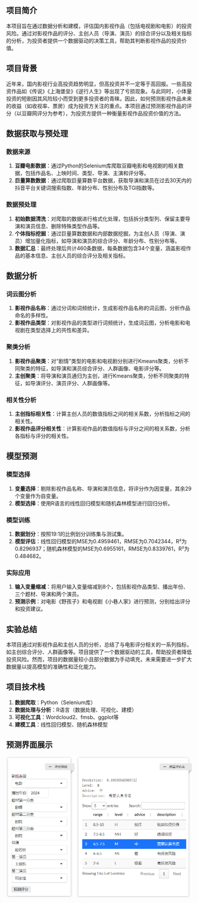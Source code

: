 ## 项目简介
本项目旨在通过数据分析和建模，评估国内影视作品（包括电视剧和电影）的投资风险。通过对影视作品的评分、主创人员（导演、演员）的综合评分以及相关指标的分析，为投资者提供一个数据驱动的决策工具，帮助其判断影视作品的投资价值。

## 项目背景
近年来，国内影视行业高投资趋势明显，但高投资并不一定等于高回报。一些高投资作品如《传说》《上海堡垒》《逆行人生》等出现了亏损现象。与此同时，小体量投资的短剧因其风险较小而受到更多投资者的青睐。因此，如何预测影视作品未来的收益（如收视率、票房）成为投资方关注的重点。本项目通过预测影视作品的评分（以豆瓣网评分为参考），为投资方提供一种衡量影视作品投资价值的方法。

## 数据获取与预处理

### 数据来源
1. **豆瓣电影数据**：通过Python的Selenium库爬取豆瓣电影和电视剧的相关数据，包括作品名、上映时间、类型、导演、主演和评分等。
2. **巨量算数数据**：通过爬取巨量算数平台数据，获取导演和演员在过去30天内的抖音平台关键词搜索指数、年龄分布、性别分布及TGI指数等。

### 数据预处理
1. **初始数据清洗**：对爬取的数据进行格式化处理，包括拆分类型列、保留主要导演和演员信息、删除特殊类型作品等。
2. **个体指标挖掘**：通过巨量算数数据和内部数据挖掘，为主创人员（导演、演员）增加量化指标，如导演和演员的综合评分、年龄分布、性别分布等。
3. **数据汇总**：最终处理后共计460条数据，每条数据包含34个变量，涵盖影视作品的基本信息、主创人员的综合评分及相关指标。

## 数据分析

### 词云图分析
1. **影视作品名称**：通过分词和词频统计，生成影视作品名称的词云图，分析作品命名的多样性。
2. **影视作品类型**：对影视作品的类型进行词频统计，生成词云图，分析电影和电视剧在类型选择上的共性和差异。

### 聚类分析
1. **影视作品聚类**：对“剧情”类型的电影和电视剧分别进行Kmeans聚类，分析不同聚类的特征，如导演和演员综合评分、人群画像、电影评分等。
2. **主创聚类**：将导演和演员通归为主创，进行Kmeans聚类，分析不同聚类的特征，如导演评分、演员评分、人群画像等。

### 相关性分析
1. **主创指标相关性**：计算主创人员的数值指标之间的相关系数，分析指标之间的相关性。
2. **影视作品评分相关性**：计算影视作品的数值指标与评分之间的相关系数，分析各指标与评分的相关性。

## 模型预测

### 模型选择
1. **变量选择**：剔除影视作品名称、导演和演员信息，将评分作为因变量，其余29个变量作为自变量。
2. **模型选择**：使用R语言的线性回归模型和随机森林模型进行回归分析。

### 模型训练
1. **数据划分**：按照19:1的比例划分训练集与测试集。
2. **模型评估**：线性回归模型的MSE为0.4959461，RMSE为0.7042344，R²为0.8296937；随机森林模型的MSE为0.6955161，RMSE为0.8339761，R²为0.484682。

### 实际应用
1. **输入变量缩减**：将用户输入变量缩减到8个，包括影视作品类型、播出年份、三个题材、导演和两个演员。
2. **预测示例**：对电影《野孩子》和电视剧《小巷人家》进行预测，分别给出评分和投资建议。

## 实验总结
本项目通过对影视作品和主创人员的分析，总结了与电影评分相关的一系列指标，如主创综合评分、人群画像等。项目提供了一个数据驱动的工具，帮助投资者降低投资风险。然而，项目的数据量较小且部分数据为手动填充，未来需要进一步扩大数据量以提高模型的准确性和泛化能力。

## 项目技术栈
1. **数据爬取**：Python（Selenium库）
2. **数据处理与分析**：R语言（数据处理、可视化、建模）
3. **可视化工具**：Wordcloud2、fmsb、ggplot等
4. **建模工具**：线性回归模型、随机森林模型

## 预测界面展示
![项目截图](项目截图.png)

